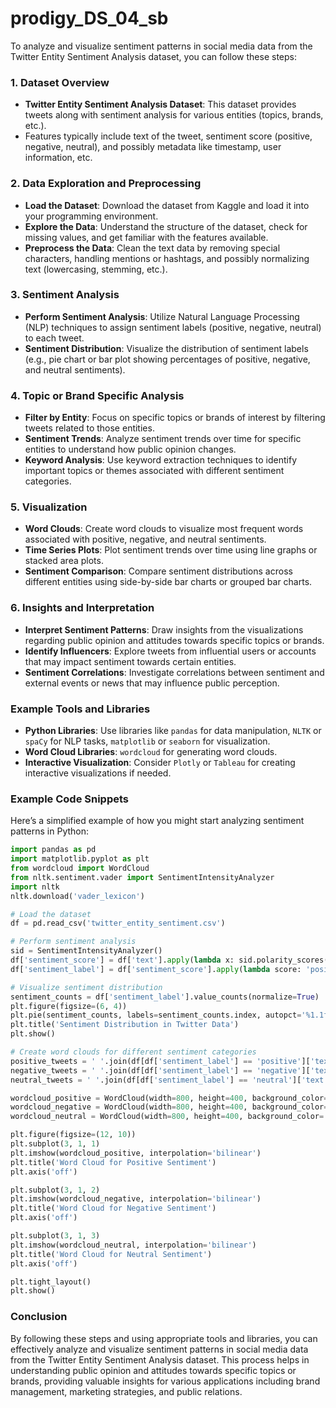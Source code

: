# prodigy_DS_04_sb
To analyze and visualize sentiment patterns in social media data from the Twitter Entity Sentiment Analysis dataset, you can follow these steps:

### 1. Dataset Overview
- **Twitter Entity Sentiment Analysis Dataset**: This dataset provides tweets along with sentiment analysis for various entities (topics, brands, etc.).
- Features typically include text of the tweet, sentiment score (positive, negative, neutral), and possibly metadata like timestamp, user information, etc.

### 2. Data Exploration and Preprocessing
- **Load the Dataset**: Download the dataset from Kaggle and load it into your programming environment.
- **Explore the Data**: Understand the structure of the dataset, check for missing values, and get familiar with the features available.
- **Preprocess the Data**: Clean the text data by removing special characters, handling mentions or hashtags, and possibly normalizing text (lowercasing, stemming, etc.).

### 3. Sentiment Analysis
- **Perform Sentiment Analysis**: Utilize Natural Language Processing (NLP) techniques to assign sentiment labels (positive, negative, neutral) to each tweet.
- **Sentiment Distribution**: Visualize the distribution of sentiment labels (e.g., pie chart or bar plot showing percentages of positive, negative, and neutral sentiments).

### 4. Topic or Brand Specific Analysis
- **Filter by Entity**: Focus on specific topics or brands of interest by filtering tweets related to those entities.
- **Sentiment Trends**: Analyze sentiment trends over time for specific entities to understand how public opinion changes.
- **Keyword Analysis**: Use keyword extraction techniques to identify important topics or themes associated with different sentiment categories.

### 5. Visualization
- **Word Clouds**: Create word clouds to visualize most frequent words associated with positive, negative, and neutral sentiments.
- **Time Series Plots**: Plot sentiment trends over time using line graphs or stacked area plots.
- **Sentiment Comparison**: Compare sentiment distributions across different entities using side-by-side bar charts or grouped bar charts.

### 6. Insights and Interpretation
- **Interpret Sentiment Patterns**: Draw insights from the visualizations regarding public opinion and attitudes towards specific topics or brands.
- **Identify Influencers**: Explore tweets from influential users or accounts that may impact sentiment towards certain entities.
- **Sentiment Correlations**: Investigate correlations between sentiment and external events or news that may influence public perception.

### Example Tools and Libraries
- **Python Libraries**: Use libraries like `pandas` for data manipulation, `NLTK` or `spaCy` for NLP tasks, `matplotlib` or `seaborn` for visualization.
- **Word Cloud Libraries**: `wordcloud` for generating word clouds.
- **Interactive Visualization**: Consider `Plotly` or `Tableau` for creating interactive visualizations if needed.

### Example Code Snippets
Here’s a simplified example of how you might start analyzing sentiment patterns in Python:

```python
import pandas as pd
import matplotlib.pyplot as plt
from wordcloud import WordCloud
from nltk.sentiment.vader import SentimentIntensityAnalyzer
import nltk
nltk.download('vader_lexicon')

# Load the dataset
df = pd.read_csv('twitter_entity_sentiment.csv')

# Perform sentiment analysis
sid = SentimentIntensityAnalyzer()
df['sentiment_score'] = df['text'].apply(lambda x: sid.polarity_scores(x)['compound'])
df['sentiment_label'] = df['sentiment_score'].apply(lambda score: 'positive' if score > 0.2 else ('negative' if score < -0.2 else 'neutral'))

# Visualize sentiment distribution
sentiment_counts = df['sentiment_label'].value_counts(normalize=True)
plt.figure(figsize=(6, 4))
plt.pie(sentiment_counts, labels=sentiment_counts.index, autopct='%1.1f%%', startangle=140)
plt.title('Sentiment Distribution in Twitter Data')
plt.show()

# Create word clouds for different sentiment categories
positive_tweets = ' '.join(df[df['sentiment_label'] == 'positive']['text'])
negative_tweets = ' '.join(df[df['sentiment_label'] == 'negative']['text'])
neutral_tweets = ' '.join(df[df['sentiment_label'] == 'neutral']['text'])

wordcloud_positive = WordCloud(width=800, height=400, background_color='white').generate(positive_tweets)
wordcloud_negative = WordCloud(width=800, height=400, background_color='white').generate(negative_tweets)
wordcloud_neutral = WordCloud(width=800, height=400, background_color='white').generate(neutral_tweets)

plt.figure(figsize=(12, 10))
plt.subplot(3, 1, 1)
plt.imshow(wordcloud_positive, interpolation='bilinear')
plt.title('Word Cloud for Positive Sentiment')
plt.axis('off')

plt.subplot(3, 1, 2)
plt.imshow(wordcloud_negative, interpolation='bilinear')
plt.title('Word Cloud for Negative Sentiment')
plt.axis('off')

plt.subplot(3, 1, 3)
plt.imshow(wordcloud_neutral, interpolation='bilinear')
plt.title('Word Cloud for Neutral Sentiment')
plt.axis('off')

plt.tight_layout()
plt.show()
```

### Conclusion
By following these steps and using appropriate tools and libraries, you can effectively analyze and visualize sentiment patterns in social media data from the Twitter Entity Sentiment Analysis dataset. This process helps in understanding public opinion and attitudes towards specific topics or brands, providing valuable insights for various applications including brand management, marketing strategies, and public relations.
